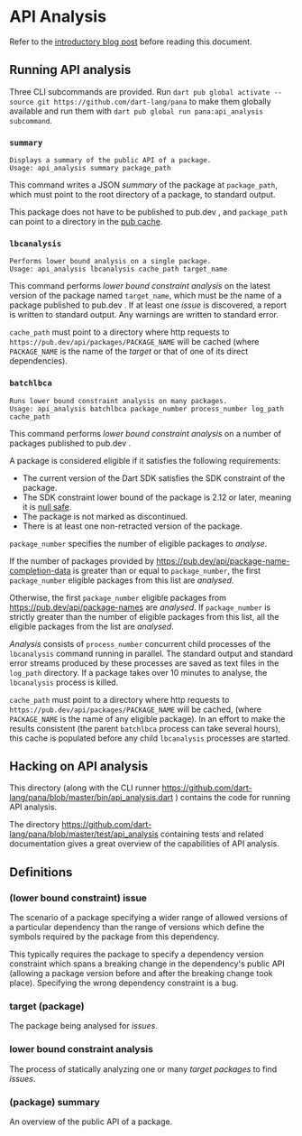 # API Analysis

Refer to the [introductory blog post](https://arseny.uk/posts/gsoc2022/) before reading this document.

## Running API analysis

Three CLI subcommands are provided. Run `dart pub global activate --source git https://github.com/dart-lang/pana` to make them globally available and run them with `dart pub global run pana:api_analysis subcommand`.

### `summary`

```
Displays a summary of the public API of a package.
Usage: api_analysis summary package_path
```

This command writes a JSON *summary* of the package at `package_path`, which must point to the root directory of a package, to standard output.

This package does not have to be published to pub.dev , and `package_path` can point to a directory in the [pub cache](https://dart.dev/tools/pub/glossary#system-cache).

### `lbcanalysis`

```
Performs lower bound analysis on a single package.
Usage: api_analysis lbcanalysis cache_path target_name
```

This command performs *lower bound constraint analysis* on the latest version of the package named `target_name`, which must be the name of a package published to pub.dev . If at least one *issue* is discovered, a report is written to standard output. Any warnings are written to standard error.

`cache_path` must point to a directory where http requests to `https://pub.dev/api/packages/PACKAGE_NAME` will be cached (where `PACKAGE_NAME` is the name of the *target* or that of one of its direct dependencies).

### `batchlbca`

```
Runs lower bound constraint analysis on many packages.
Usage: api_analysis batchlbca package_number process_number log_path cache_path
```

This command performs *lower bound constraint analysis* on a number of packages published to pub.dev .

A package is considered eligible if it satisfies the following requirements:
- The current version of the Dart SDK satisfies the SDK constraint of the package.
- The SDK constraint lower bound of the package is 2.12 or later, meaning it is [null safe](https://dart.dev/null-safety).
- The package is not marked as discontinued.
- There is at least one non-retracted version of the package.

`package_number` specifies the number of eligible packages to *analyse*.

If the number of packages provided by https://pub.dev/api/package-name-completion-data is greater than or equal to `package_number`, the first `package_number` eligible packages from this list are *analysed*.

Otherwise, the first `package_number` eligible packages from https://pub.dev/api/package-names are *analysed*. If `package_number` is strictly greater than the number of eligible packages from this list, all the eligible packages from the list are *analysed*.

*Analysis* consists of `process_number` concurrent child processes of the `lbcanalysis` command running in parallel. The standard output and standard error streams produced by these processes are saved as text files in the `log_path` directory. If a package takes over 10 minutes to analyse, the `lbcanalysis` process is killed.

`cache_path` must point to a directory where http requests to `https://pub.dev/api/packages/PACKAGE_NAME` will be cached, (where `PACKAGE_NAME` is the name of any eligible package). In an effort to make the results consistent (the parent `batchlbca` process can take several hours), this cache is populated before any child `lbcanalysis` processes are started.

## Hacking on API analysis

This directory (along with the CLI runner https://github.com/dart-lang/pana/blob/master/bin/api_analysis.dart ) contains the code for running API analysis.

The directory https://github.com/dart-lang/pana/blob/master/test/api_analysis containing tests and related documentation gives a great overview of the capabilities of API analysis.

## Definitions

### (lower bound constraint) issue

The scenario of a package specifying a wider range of allowed versions of a particular dependency than the range of versions which define the symbols required by the package from this dependency.

This typically requires the package to specify a dependency version constraint which spans a breaking change in the dependency's public API (allowing a package version before and after the breaking change took place). Specifying the wrong dependency constraint is a bug.

### target (package)

The package being analysed for *issues*.

### lower bound constraint analysis

The process of statically analyzing one or many *target packages* to find *issues*. 

### (package) summary

An overview of the public API of a package.
